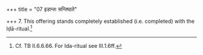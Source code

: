 +++
title = "07 इडान्तः सन्तिष्ठते"

+++
7. This offering stands completely established (i.e. completed) with the Iḍā-ritual.[^1]   


[^1]: Cf. TB II.6.6.66. For Ida-ritual see III.1.6ff.
